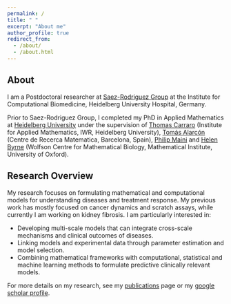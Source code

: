 ```yaml
---
permalink: /
title: " "
excerpt: "About me"
author_profile: true
redirect_from: 
  - /about/
  - /about.html
---
```


## About

I am a Postdoctoral researcher at [Saez-Rodriguez Group](http://saezlab.org/) at the Institute for Computational Biomedicine, Heidelberg University Hospital, Germany.

Prior to Saez-Rodriguez Group, I completed my PhD in Applied Mathematics at [Heidelberg University](http://www.uni-heidelberg.de) under the supervision of [Thomas Carraro](https://numerik.iwr.uni-heidelberg.de/~carraro/?page_id=119) (Institute for Applied Mathematics, IWR, Heidelberg University), [Tomás Alarcón](https://sites.google.com/site/tomasalarc/home) (Centre de Recerca Matematica, Barcelona, Spain), [Philip Maini](https://people.maths.ox.ac.uk/maini/) and [Helen Byrne](https://www.maths.ox.ac.uk/people/helen.byrne) (Wolfson Centre for Mathematical Biology, Mathematical Institute, University of Oxford).


## Research Overview

My research focuses on formulating mathematical and computational models for understanding diseases and treatment response. My previous work has mostly focused on cancer dynamics and scratch assays, while currently I am working on kidney fibrosis. I am particularly interested in:
- Developing multi-scale models that can integrate cross-scale mechanisms and clinical outcomes of diseases.
- Linking models and experimental data through parameter estimation and model selection.
- Combining mathematical frameworks with computational, statistical and machine learning methods to formulate predictive clinically relevant models.

For more details on my research, see my [publications](https://victoriapb.github.io/publications/) page or my [google scholar profile](https://scholar.google.co.uk/citations?user=qPGebTIAAAAJ&hl=en).




